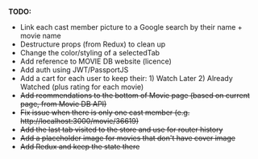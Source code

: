 **TODO:**

- Link each cast member picture to a Google search by their name + movie name
- Destructure props (from Redux) to clean up
- Change the color/styling of a selectedTab
- Add reference to MOVIE DB website (licence)
- Add auth using JWT/PassportJS
- Add a cart for each user to keep their: 1) Watch Later 2) Already Watched (plus rating for each movie)
- ~~Add reommendations to the bottom of Movie page (based on current page, from Movie DB API)~~
- ~~Fix issue when there is only one cast member (e.g. http://localhost:3000/movie/36619)~~
- ~~Add the last tab visited to the store and use for router history~~
- ~~Add a placeholder image for movies that don't have cover image~~
- ~~Add Redux and keep the state there~~

